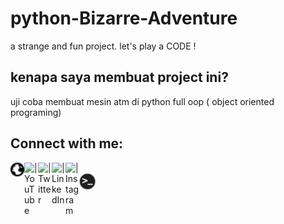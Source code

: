 # python-Bizarre-Adventure
a strange and fun project.
let's play a CODE !

## kenapa saya membuat project ini?

uji coba membuat mesin atm di python full oop ( object oriented programing)

## Connect with me:
[<img align="left" alt="" width="22px" src="https://raw.githubusercontent.com/iconic/open-iconic/master/svg/globe.svg" />][website]
[<img align="left" alt=" | YouTube" width="22px" src="https://cdn.jsdelivr.net/npm/simple-icons@v3/icons/youtube.svg" />][youtube]
[<img align="left" alt=" | Twitter" width="22px" src="https://cdn.jsdelivr.net/npm/simple-icons@v3/icons/twitter.svg" />][twitter]
[<img align="left" alt=" | LinkedIn" width="22px" src="https://cdn.jsdelivr.net/npm/simple-icons@v3/icons/linkedin.svg" />][linkedin]
[<img align="left" alt=" | Instagram" width="22px" src="https://cdn.jsdelivr.net/npm/simple-icons@v3/icons/instagram.svg" />][instagram]

<br/>

<img align="left" alt="Terminal" width="26px" src="https://raw.githubusercontent.com/github/explore/80688e429a7d4ef2fca1e82350fe8e3517d3494d/topics/terminal/terminal.png" />


[website]: http://batumz.herokuapp.com/wiki/
[twitter]: https://twitter.com/PalaceDraw
[youtube]: https://www.youtube.com/channel/UCpO9oR9AuMOcvnCwZLKPZHA/videos
[instagram]: https://www.instagram.com/drawpalace123/
[linkedin]: https://www.linkedin.com/in/alif-angga-29b5bb1b2/
